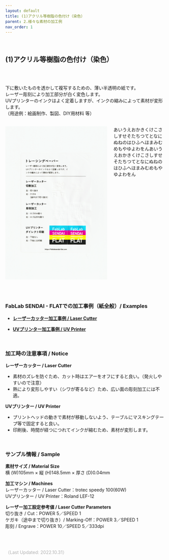 ```yaml
---
layout: default
title: (1)アクリル等樹脂の色付け（染色）
parent: 2.様々な素材の加工例
nav_order: 1
---
```


<br>

## (1)アクリル等樹脂の色付け（染色）
<br><br>

下に敷いたものを透かして複写するための、薄い半透明の紙です。<br>
レーザー彫刻により加工部分が白く変色します。<br>
UVプリンターのインクはよく定着しますが、インクの縮みによって素材が変形します。<br>
（用途例：絵画制作、製図、DIY用材料 等）
<br>
<br>

<p><img src="assets/01/18_Tracing_1.png" alt="hi" class="inline" width="320" align="left" style="margin:0px 20px 0px 0px"/>あいうえおかきくけこさしすせそたちつてとなにぬねのはひふへほまみむめもやゆよわをんあいうえおかきくけこさしすせそたちつてとなにぬねのはひふへほまみむめもやゆよわをん</p>
<br clear="all">

<br><br>

### **FabLab SENDAI - FLATでの加工事例（紙全般）/ Examples**

* [**レーザーカッター加工事例 / Laser Cutter**](https://www.flickr.com/search/?user_id=96175517%40N02&sort=date-taken-desc&safe_search=1&view_all=1&tags=paperlc)

* [**UVプリンター加工事例 / UV Printer**](https://www.flickr.com/search/?user_id=96175517%40N02&sort=date-taken-desc&safe_search=1&view_all=1&tags=paperuv)

<br>

### **加工時の注意事項 / Notice**

**レーザーカッター / Laser Cutter**
* 素材のズレを防ぐため、カット時はエアーをオフにすると良い。（発火しやすいので注意）<br>
* 熱により変形しやすい（シワが寄るなど）ため、広い面の彫刻加工には不適。<br>

**UVプリンター / UV Printer**
* プリントヘッドの動きで素材が移動しないよう、テーブルにマスキングテープ等で固定すると良い。<br>
* 印刷後、時間が経つにつれてインクが縮むため、素材が変形します。<br>

<br>

### **サンプル情報 / Sample**

**素材サイズ / Material Size**<br>
横 (W)105mm × 縦 (H)148.5mm × 厚さ (D)0.04mm<br>

**加工マシン / Machines**<br>
レーザーカッター / Laser Cutter：trotec speedy 100(60W)<br>
UVプリンター / UV Printer：Roland LEF-12<br>

**レーザー加工設定参考値 / Laser Cutter Parameters**<br>
切り抜き / Cut：POWER 5／SPEED 1<br>
ケガキ（途中まで切り抜き）/ Marking-Off：POWER 3／SPEED 1<br>
彫刻 / Engrave：POWER 10／SPEED 5／333dpi<br>

<br><br>

<span style="color: #B2B2B2">
（Last Updated: 2022.10.31）
</span>
